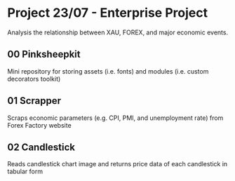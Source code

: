 # **Project 23/07 - Enterprise Project**
Analysis the relationship between XAU, FOREX, and major economic events.

## **00 Pinksheepkit**
Mini repository for storing assets (i.e. fonts) and modules (i.e. custom decorators toolkit)

## **01 Scrapper**
Scraps economic parameters (e.g. CPI, PMI, and unemployment rate) from Forex Factory website

## **02 Candlestick**
Reads candlestick chart image and returns price data of each candlestick in tabular form
